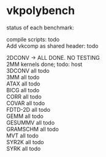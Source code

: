 # vkpolybench

status of each benchmark:

compile scripts: todo  
Add vkcomp as shared header: todo

2DCONV -> ALL DONE. NO TESTING   
2MM kernels done; todo: host    
3DCONV all todo  
3MM all todo  
ATAX all todo  
BICG all todo  
CORR all todo  
COVAR all todo  
FDTD-2D all todo  
GEMM all todo  
GESUMMV all todo  
GRAMSCHM all todo  
MVT all todo  
SYR2K all todo  
SYRK all todo  
